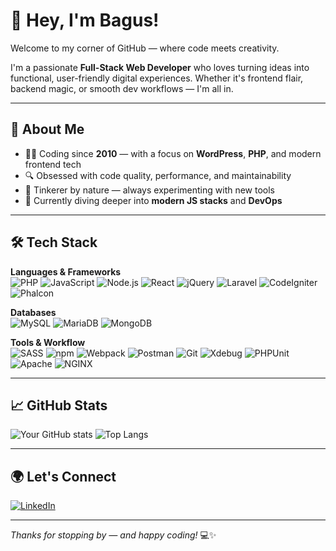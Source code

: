 # 👋 Hey, I'm Bagus!

Welcome to my corner of GitHub — where code meets creativity.

I'm a passionate **Full-Stack Web Developer** who loves turning ideas into functional, user-friendly digital experiences. Whether it's frontend flair, backend magic, or smooth dev workflows — I'm all in.

---

## 🚀 About Me

- 🧑‍💻 Coding since **2010** — with a focus on **WordPress**, **PHP**, and modern frontend tech
- 🔍 Obsessed with code quality, performance, and maintainability
- 🔧 Tinkerer by nature — always experimenting with new tools
- 🌱 Currently diving deeper into **modern JS stacks** and **DevOps**

---

## 🛠️ Tech Stack

**Languages & Frameworks**  
![PHP](https://img.shields.io/badge/-PHP-777BB4?style=flat&logo=php&logoColor=white)
![JavaScript](https://img.shields.io/badge/-JavaScript-F7DF1E?style=flat&logo=javascript&logoColor=black)
![Node.js](https://img.shields.io/badge/-Node.js-339933?style=flat&logo=node.js&logoColor=white)
![React](https://img.shields.io/badge/-React-61DAFB?style=flat&logo=react&logoColor=black)
![jQuery](https://img.shields.io/badge/-jQuery-0769AD?style=flat&logo=jquery&logoColor=white)
![Laravel](https://img.shields.io/badge/-Laravel-FF2D20?style=flat&logo=laravel&logoColor=white)
![CodeIgniter](https://img.shields.io/badge/-CodeIgniter-EF4223?style=flat&logo=codeigniter&logoColor=white)
![Phalcon](https://img.shields.io/badge/-Phalcon-0e83cd?style=flat&logo=phalcon&logoColor=white)

**Databases**  
![MySQL](https://img.shields.io/badge/-MySQL-4479A1?style=flat&logo=mysql&logoColor=white)
![MariaDB](https://img.shields.io/badge/-MariaDB-003545?style=flat&logo=mariadb&logoColor=white)
![MongoDB](https://img.shields.io/badge/-MongoDB-47A248?style=flat&logo=mongodb&logoColor=white)

**Tools & Workflow**  
![SASS](https://img.shields.io/badge/-SASS-CC6699?style=flat&logo=sass&logoColor=white)
![npm](https://img.shields.io/badge/-npm-CB3837?style=flat&logo=npm&logoColor=white)
![Webpack](https://img.shields.io/badge/-Webpack-8DD6F9?style=flat&logo=webpack&logoColor=black)
![Postman](https://img.shields.io/badge/-Postman-FF6C37?style=flat&logo=postman&logoColor=white)
![Git](https://img.shields.io/badge/-Git-F05032?style=flat&logo=git&logoColor=white)
![Xdebug](https://img.shields.io/badge/-Xdebug-0e83cd?style=flat)
![PHPUnit](https://img.shields.io/badge/-PHPUnit-6c3eff?style=flat)
![Apache](https://img.shields.io/badge/-Apache-D22128?style=flat&logo=apache&logoColor=white)
![NGINX](https://img.shields.io/badge/-NGINX-009639?style=flat&logo=nginx&logoColor=white)

---

## 📈 GitHub Stats

![Your GitHub stats](https://github-readme-stats.vercel.app/api?username=bsetiawan88&show_icons=true&theme=radical)
![Top Langs](https://github-readme-stats.vercel.app/api/top-langs/?username=bsetiawan88&layout=compact&theme=radical)

---

## 🌍 Let's Connect

[![LinkedIn](https://img.shields.io/badge/-LinkedIn-0A66C2?style=flat&logo=linkedin&logoColor=white)](https://www.linkedin.com/in/bsetiawan88/)

---

_Thanks for stopping by — and happy coding!_ 💻✨
